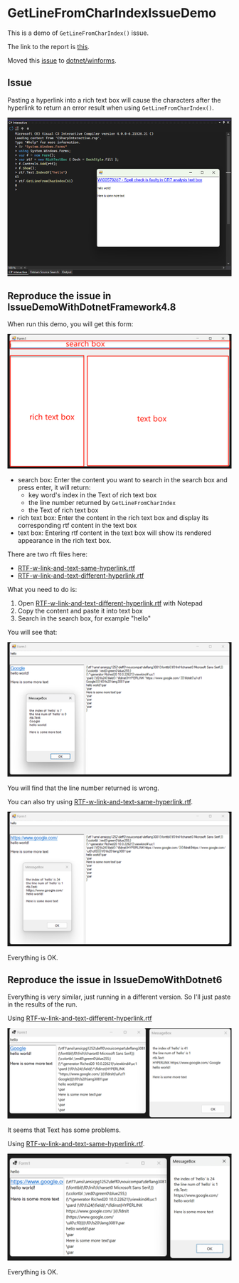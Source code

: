 # GetLineFromCharIndexIssueDemo

This is a demo of `GetLineFromCharIndex()` issue.

The link to the report is [this](https://developercommunity.visualstudio.com/t/GetLineFromCharIndex-return-an-error-res/10314554).

Moved this [issue](https://github.com/dotnet/winforms/issues/8885) to [dotnet/winforms](https://github.com/dotnet/winforms).

## Issue

Pasting a hyperlink into a rich text box will cause the characters after the hyperlink to return an error result when using `GetLineFromCharIndex()`.

![with C# interactive](./imgs/GetLineFromCharIndexIssueWithCSharpInteractive.png)

## Reproduce the issue in IssueDemoWithDotnetFramework4.8

When run this demo, you will get this form:

![Demo Form](./imgs/demoForm.png)

- search box: Enter the content you want to search in the search box and press enter, it will return:
  - key word's index in the Text of rich text box
  - the line number returned by `GetLineFromCharIndex`
  - the Text of rich text box
- rich text box: Enter the content in the rich text box and display its corresponding rtf content in the text box
- text box: Entering rtf content in the text box will show its rendered appearance in the rich text box.

There are two rft files here:

- [RTF-w-link-and-text-same-hyperlink.rtf](./RTF-w-link-and-text-same-hyperlink.rtf)
- [RTF-w-link-and-text-different-hyperlink.rtf](./RTF-w-link-and-text-different-hyperlink.rtf)

What you need to do is:

1. Open [RTF-w-link-and-text-different-hyperlink.rtf](./RTF-w-link-and-text-different-hyperlink.rtf) with Notepad
2. Copy the content and paste it into text box
3. Search in the search box, for example "hello"

You will see that:

![result in DotnetFramework4.8](./imgs/resultInDotnetFramework4.8_1.png)

You will find that the line number returned is wrong.

You can also try using [RTF-w-link-and-text-same-hyperlink.rtf](./RTF-w-link-and-text-same-hyperlink.rtf).

![result in DotnetFramework4.8](./imgs/resultInDotnetFramework4.8_2.png)

Everything is OK.

## Reproduce the issue in IssueDemoWithDotnet6

Everything is very similar, just running in a different version. So I'll just paste in the results of the run.

Using [RTF-w-link-and-text-different-hyperlink.rtf](./RTF-w-link-and-text-different-hyperlink.rtf)

![result in Dotnet6](./imgs/resultInDotnet6_1.png)

It seems that Text has some problems.

Using [RTF-w-link-and-text-same-hyperlink.rtf](./RTF-w-link-and-text-same-hyperlink.rtf).

![result in Dotnet6](./imgs/resultInDotnet6_2.png)

Everything is OK.

